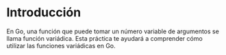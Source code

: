 # Introducción

En Go, una función que puede tomar un número variable de argumentos se llama función variádica. Esta práctica te ayudará a comprender cómo utilizar las funciones variádicas en Go.
